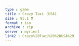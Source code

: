 ```yaml
---
type : game
title : Crazy Taxi (USA)
size : 93.1 M
format : iso
archive : zip
server : myrient
link2 : Crazy%20Taxi%20%28USA%29
---
```

